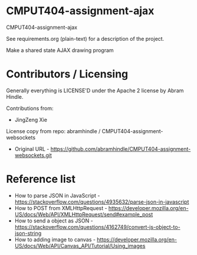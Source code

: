 CMPUT404-assignment-ajax
==============================

CMPUT404-assignment-ajax

See requirements.org (plain-text) for a description of the project.

Make a shared state AJAX drawing program

Contributors / Licensing
========================

Generally everything is LICENSE'D under the Apache 2 license by Abram Hindle.

Contributions from:
* JingZeng Xie

License copy from repo: abramhindle / CMPUT404-assignment-websockets
* Original URL - https://github.com/abramhindle/CMPUT404-assignment-websockets.git

Reference list
====================
* How to parse JSON in JavaScript - https://stackoverflow.com/questions/4935632/parse-json-in-javascript
* How to POST from XMLHttpRequest - https://developer.mozilla.org/en-US/docs/Web/API/XMLHttpRequest/send#example_post
* How to send a object as JSON - https://stackoverflow.com/questions/4162749/convert-js-object-to-json-string
* How to adding image to canvas - https://developer.mozilla.org/en-US/docs/Web/API/Canvas_API/Tutorial/Using_images
